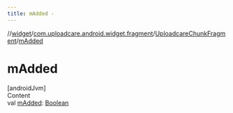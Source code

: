 ```yaml
---
title: mAdded -
---
```

//[widget](../../index.md)/[com.uploadcare.android.widget.fragment](../index.md)/[UploadcareChunkFragment](index.md)/[mAdded](m-added.md)



# mAdded  
[androidJvm]  
Content  
val [mAdded](m-added.md): [Boolean](https://kotlinlang.org/api/latest/jvm/stdlib/kotlin/-boolean/index.html)  



